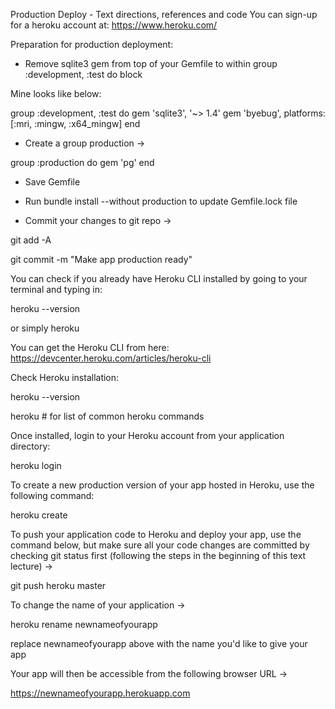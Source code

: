 Production Deploy - Text directions, references and code
You can sign-up for a heroku account at: https://www.heroku.com/

Preparation for production deployment:

- Remove sqlite3 gem from top of your Gemfile to within group :development, :test do block

Mine looks like below:

group :development, :test do
  gem 'sqlite3', '~> 1.4'
  gem 'byebug', platforms: [:mri, :mingw, :x64_mingw]
end
- Create a group production ->

group :production do
  gem 'pg'
end
- Save Gemfile

- Run bundle install --without production to update Gemfile.lock file

- Commit your changes to git repo ->

git add -A

git commit -m "Make app production ready"

You can check if you already have Heroku CLI installed by going to your terminal and typing in:

heroku --version

or simply heroku

You can get the Heroku CLI from here: https://devcenter.heroku.com/articles/heroku-cli

Check Heroku installation:

heroku --version

heroku # for list of common heroku commands

Once installed, login to your Heroku account from your application directory:

heroku login

To create a new production version of your app hosted in Heroku, use the following command:

heroku create

To push your application code to Heroku and deploy your app, use the command below, but make sure all your code changes are committed by checking git status first (following the steps in the beginning of this text lecture) ->

git push heroku master

To change the name of your application ->

heroku rename newnameofyourapp

replace newnameofyourapp above with the name you'd like to give your app

Your app will then be accessible from the following browser URL ->

https://newnameofyourapp.herokuapp.com